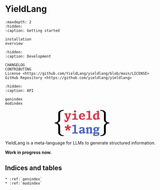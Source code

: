 # **YieldLang**

```{toctree}
:maxdepth: 2
:hidden:
:caption: Getting started

installation
overview
```

```{toctree}
:hidden:
:caption: Development

CHANGELOG
CONTRIBUTING
License <https://github.com/YieldLang/yieldlang/blob/main/LICENSE>
GitHub Repository <https://github.com/yieldlang/yieldlang>
```

```{toctree}
:hidden:
:caption: API

genindex
modindex
```

<p align="center">
<svg class="typst-doc" viewBox="0 0 45.080000000000005 20" width="38.2%" xmlns="http://www.w3.org/2000/svg" xmlns:xlink="http://www.w3.org/1999/xlink" xmlns:h5="http://www.w3.org/1999/xhtml">
    <style>
        #pr {
            fill: black
        }
        [data-theme="dark"] #pr {
            fill: white;
        }
        @media (prefers-color-scheme: dark) {
            [data-theme="auto"] #pr {
                fill: white;
            }
        }
        @media (prefers-color-scheme: light) {
            [data-theme="auto"] #pr {
                fill: black;
            }
        }
    </style>
    <g>
        <g transform="translate(0.5400000000000027 -12)">
            <g class="typst-group">
                <g/>
            </g>
        </g>
        <g transform="translate(0 0)">
            <g class="typst-group">
                <g>
                    <g transform="translate(0 15)">
                        <g class="typst-text" transform="scale(1, -1)">
                            <use xlink:href="#g46CAD5659AE7F7CBC5725742C59F25DF" x="0" id="pr"/>
                        </g>
                    </g>
                    <g transform="translate(8.9 1.0189999999999984)">
                        <g class="typst-group">
                            <g>
                                <g transform="translate(0 6.424)">
                                    <g class="typst-text" transform="scale(1, -1)">
                                        <use xlink:href="#gEA0FE3D3B62A975C569B5F773626F934" x="0" fill="#d73a49"/>
                                        <use xlink:href="#g8655E9DADD53BED6FE49C774E6D9579" x="5.456" fill="#d73a49"/>
                                        <use xlink:href="#g90D0084106DC571A3EC895152183E2DC" x="10.912" fill="#d73a49"/>
                                        <use xlink:href="#g37B73020E93C3716A586777764EFA5A2" x="16.368000000000002" fill="#d73a49"/>
                                        <use xlink:href="#gE6ED123483515E2029A333A5B8774AF8" x="21.824" fill="#d73a49"/>
                                    </g>
                                </g>
                                <g transform="translate(0.0000000000000017763568394002505 17.05)">
                                    <g class="typst-text" transform="scale(1, -1)">
                                        <use xlink:href="#g1847B0BDEC34B5DA140F198076660E6E" x="0" fill="#d73a49"/>
                                    </g>
                                </g>
                                <g transform="translate(5.456000000000002 17.05)">
                                    <g class="typst-text" transform="scale(1, -1)">
                                        <use xlink:href="#g37B73020E93C3716A586777764EFA5A2" x="0" fill="#5168c0"/>
                                        <use xlink:href="#g395C8F241B46F53F49388E25D7599BAA" x="5.456" fill="#5168c0"/>
                                        <use xlink:href="#gF4B5E04F7778028794F24E2842AD5E66" x="10.912" fill="#5168c0"/>
                                        <use xlink:href="#gB73F972E79DEB9A9A8394253E8E3106B" x="16.368000000000002" fill="#5168c0"/>
                                    </g>
                                </g>
                            </g>
                        </g>
                    </g>
                    <g transform="translate(35.080000000000005 15)">
                        <g class="typst-text" transform="scale(1, -1)">
                            <use xlink:href="#gA23E052282F866883FDF29EDF621FAA7" x="0" id="pr"/>
                        </g>
                    </g>
                </g>
            </g>
        </g>
    </g>
    <defs id="glyph">
        <symbol id="g46CAD5659AE7F7CBC5725742C59F25DF" overflow="visible">
            <path d="M 5.72 -2.44 L 5.72 2.52 C 5.72 3.6599998 5.02 4.5 3.6399999 5 C 5.02 5.5 5.72 6.3399997 5.72 7.48 L 5.72 12.44 C 5.72 13.599999 6.96 14.36 8.179999 14.36 C 8.4 14.36 8.5 14.46 8.5 14.679999 C 8.5 14.9 8.4 15 8.179999 15 C 7.2599998 15 6.42 14.799999 5.68 14.42 C 4.74 13.94 4.2799997 13.28 4.2799997 12.44 L 4.2799997 7.48 C 4.2799997 6.22 3.08 5.3199997 1.8199999 5.3199997 C 1.5999999 5.3199997 1.5 5.22 1.5 5 C 1.5 4.7799997 1.5999999 4.68 1.8199999 4.68 C 3.1 4.68 4.2799997 3.76 4.2799997 2.52 L 4.2799997 -2.44 C 4.2799997 -3.28 4.74 -3.9399998 5.68 -4.42 C 6.42 -4.7999997 7.2599998 -5 8.179999 -5 C 8.4 -5 8.5 -4.9 8.5 -4.68 C 8.5 -4.46 8.4 -4.36 8.179999 -4.36 C 6.96 -4.36 5.72 -3.6 5.72 -2.44 Z "/>
        </symbol>
        <symbol id="gEA0FE3D3B62A975C569B5F773626F934" overflow="visible">
            <path d="M 1.4432 -1.8612 C 2.2616 -1.8612 2.9084 -1.1616 3.4804 0.38279998 L 4.8224 3.9424 L 5.2888 4.2064 L 5.2888 4.862 L 3.2428 4.862 L 3.2428 4.2064 L 3.6784 3.9952 L 2.8512 1.5048 L 2.7984 1.5048 L 2.0064 4.0524 L 2.3276 4.2064 L 2.3276 4.862 L 0.1672 4.862 L 0.1672 4.2064 L 0.5808 4.0084 L 2.1032 -0.1012 C 1.9008 -0.5632 1.7204 -0.682 1.4872 -0.682 C 1.2408 -0.682 1.1 -0.5104 1.0383999 -0.3212 L 0.902 0.11 L 0.1452 -0.0484 L 0.3784 -1.782 C 0.7524 -1.8392 1.122 -1.8612 1.4432 -1.8612 Z "/>
        </symbol>
        <symbol id="g8655E9DADD53BED6FE49C774E6D9579" overflow="visible">
            <path d="M 0.6072 0 L 5.0731997 0 L 5.0731997 0.6556 L 3.5244 1.078 L 3.5244 4.8532 L 3.3528 4.906 L 0.6116 4.356 L 0.6116 3.7003999 L 2.156 3.4716 L 2.156 1.078 L 0.6072 0.6556 Z M 1.9096 6.2568 C 1.9096 5.7464 2.2748 5.4164 2.816 5.4164 C 3.3572 5.4164 3.7224 5.7464 3.7224 6.2568 C 3.7224 6.7672 3.3572 7.084 2.816 7.084 C 2.2748 7.084 1.9096 6.7672 1.9096 6.2568 Z "/>
        </symbol>
        <symbol id="g90D0084106DC571A3EC895152183E2DC" overflow="visible">
            <path d="M 2.9656 -0.1056 C 3.5376 -0.1056 4.0216 -0.0088 4.62 0.2332 L 4.9323997 1.3199999 L 4.1756 1.4784 L 4.004 1.21 C 3.7884 0.87119997 3.4672 0.7392 3.1108 0.7392 C 2.1736 0.7392 1.8348 1.4564 1.7732 2.2748 L 4.9896 2.2748 L 4.9896 2.6664 C 4.9896 4.224 4.2856 4.9632 2.9348 4.9632 C 1.4036 4.9632 0.3168 3.9512 0.3168 2.2968 C 0.3168 0.7832 1.2804 -0.1056 2.9656 -0.1056 Z M 1.7864 2.9612 C 1.8876 3.7663999 2.3056 4.0612 2.7764 4.0612 C 3.4452 4.0612 3.6299999 3.5992 3.6476 2.9612 Z "/>
        </symbol>
        <symbol id="g37B73020E93C3716A586777764EFA5A2" overflow="visible">
            <path d="M 0.6072 0 L 5.0731997 0 L 5.0731997 0.6556 L 3.5244 1.0076 L 3.5244 6.7848 L 3.3528 6.8375998 L 0.6116 6.3403997 L 0.6116 5.6848 L 2.156 5.4824 L 2.156 1.0076 L 0.6072 0.6556 Z "/>
        </symbol>
        <symbol id="gE6ED123483515E2029A333A5B8774AF8" overflow="visible">
            <path d="M 3.5112 -0.0528 L 3.696 -0.0528 L 5.434 0.45319998 L 5.434 1.1924 L 4.8752 1.3464 L 4.8752 6.7848 L 4.7036 6.8375998 L 2.9172 6.4988 L 2.9172 5.7596 L 3.586 5.676 L 3.586 4.9192 C 3.4276 4.9368 3.2604 4.9456 3.0844 4.9456 C 1.4256 4.9456 0.2244 4.048 0.2244 2.1692 C 0.2244 0.80079997 0.8976 -0.1012 1.9888 -0.1012 C 2.6312 -0.1012 3.1416 0.1716 3.5112 0.4664 Z M 1.6412 2.288 C 1.6412 3.2912 2.0504 4.0436 3.1371999 4.0436 C 3.2648 4.0436 3.3924 4.0304 3.5112 4.0084 L 3.5112 1.0824 C 3.2604 0.9988 2.9744 0.9196 2.6928 0.9196 C 1.8084 0.9196 1.6412 1.6632 1.6412 2.288 Z "/>
        </symbol>
        <symbol id="g1847B0BDEC34B5DA140F198076660E6E" overflow="visible">
            <path d="M 0.3212 4.4924 L 1.8216 4.1272 L 0.8096 2.948 L 1.8964 2.1604 L 2.728 3.5068 L 3.5595999 2.1604 L 4.6464 2.948 L 3.6344 4.1272 L 5.1348 4.4924 L 4.7212 5.764 L 3.2779999 5.1744 L 3.4012 6.732 L 2.0548 6.732 L 2.178 5.17 L 0.7348 5.764 Z "/>
        </symbol>
        <symbol id="g395C8F241B46F53F49388E25D7599BAA" overflow="visible">
            <path d="M 3.3483999 -0.0528 L 3.5332 -0.0528 L 5.2096 0.45319998 L 5.2096 1.1924 L 4.6376 1.3552 L 4.6376 3.4232 C 4.6376 4.708 3.8411999 4.972 2.772 4.972 C 2.0284 4.972 1.4124 4.8356 0.9152 4.664 L 0.7216 3.4364 L 1.4784 3.2779999 L 1.5972 3.498 C 1.8568 3.9776 2.178 4.1184 2.4991999 4.1184 C 2.8864 4.1184 3.2692 3.9776 3.2692 3.4408 L 3.2692 2.8424 C 1.54 2.6532 0.41799998 2.4156 0.41799998 1.2144 C 0.41799998 0.2816 1.1352 -0.1012 1.7644 -0.1012 C 2.3672 -0.1012 2.9259999 0.2244 3.3483999 0.5236 Z M 1.9008 1.3992 C 1.9008 1.8436 2.464 2.0592 3.2692 2.1648 L 3.2692 1.0208 C 3.0316 0.902 2.7807999 0.8448 2.5872 0.8448 C 2.1428 0.8448 1.9008 1.1044 1.9008 1.3992 Z "/>
        </symbol>
        <symbol id="gF4B5E04F7778028794F24E2842AD5E66" overflow="visible">
            <path d="M 3.1416 0 L 5.302 0 L 5.302 0.6556 L 4.8972 0.8492 L 4.8972 3.6168 C 4.8972 4.4308 4.686 4.9676 3.7928 4.9676 C 3.2516 4.9676 2.684 4.7432 2.0767999 4.4088 L 2.0767999 4.8444 L 1.9052 4.906 L 0.2288 4.4 L 0.2288 3.6608 L 0.7876 3.5024 L 0.7876 0.8404 L 0.4048 0.6556 L 0.4048 0 L 2.5652 0 L 2.5652 0.6556 L 2.1604 0.8492 L 2.1604 3.7488 C 2.398 3.8368 2.6884 3.938 2.9876 3.938 C 3.2604 3.938 3.5244 3.7224 3.5244 3.2692 L 3.5244 0.8404 L 3.1416 0.6556 Z "/>
        </symbol>
        <symbol id="gB73F972E79DEB9A9A8394253E8E3106B" overflow="visible">
            <path d="M 2.4552 -1.8612 C 4.0348 -1.8612 5.1744 -1.254 5.1744 -0.154 C 5.1744 0.5236 4.774 1.034 3.7972 1.034 L 1.6456 1.034 L 1.9668 1.7468 C 2.1692 1.7072 2.3892 1.6896 2.618 1.6896 C 3.8236 1.6896 4.7564 2.2264 4.7564 3.3264 C 4.7564 3.608 4.6948 3.85 4.5848 4.0612 L 5.2008 4.0304 L 5.3856 4.6068 L 5.1568 4.8532 L 3.96 4.6728 C 3.5992 4.8708 3.1328 4.9676 2.618 4.9676 C 1.4124 4.9676 0.4796 4.4308 0.4796 3.3264 C 0.4796 2.706 0.7744 2.266 1.2495999 1.9976 L 0.2728 0.0352 L 0.3916 -0.1188 L 0.8272 -0.1188 L 0.2816 -1.2408 L 0.3432 -1.4784 C 0.968 -1.7028 1.6764 -1.8612 2.4552 -1.8612 Z M 1.5928 -0.176 L 1.6015999 -0.1188 L 3.0976 -0.1188 C 3.6564 -0.1188 3.9644 -0.2464 3.9644 -0.506 C 3.9644 -0.9196 3.1944 -1.0692 2.6664 -1.0692 C 1.892 -1.0692 1.5136 -0.80079997 1.5928 -0.176 Z M 1.8788 3.3264 C 1.8788 3.9292 2.178 4.2196 2.6092 4.2196 C 3.0448 4.2196 3.3528 3.9292 3.3528 3.3264 C 3.3528 2.728 3.0448 2.4376 2.6092 2.4376 C 2.178 2.4376 1.8788 2.728 1.8788 3.3264 Z "/>
        </symbol>
        <symbol id="gA23E052282F866883FDF29EDF621FAA7" overflow="visible">
            <path d="M 5.72 7.48 L 5.72 12.44 C 5.72 13.28 5.2599998 13.94 4.3199997 14.42 C 3.58 14.799999 2.74 15 1.8199999 15 C 1.5999999 15 1.5 14.9 1.5 14.679999 C 1.5 14.46 1.5999999 14.36 1.8199999 14.36 C 3.04 14.36 4.2799997 13.599999 4.2799997 12.44 L 4.2799997 7.48 C 4.2799997 6.3399997 4.98 5.5 6.3599997 5 C 4.98 4.5 4.2799997 3.6599998 4.2799997 2.52 L 4.2799997 -2.44 C 4.2799997 -3.6 3.04 -4.36 1.8199999 -4.36 C 1.5999999 -4.36 1.5 -4.46 1.5 -4.68 C 1.5 -4.9 1.5999999 -5 1.8199999 -5 C 2.74 -5 3.58 -4.7999997 4.3199997 -4.42 C 5.2599998 -3.9399998 5.72 -3.28 5.72 -2.44 L 5.72 2.52 C 5.72 3.76 6.8999996 4.68 8.179999 4.68 C 8.4 4.68 8.5 4.7799997 8.5 5 C 8.5 5.22 8.4 5.3199997 8.179999 5.3199997 C 6.8999996 5.3199997 5.72 6.24 5.72 7.48 Z "/>
        </symbol>
    </defs>
</svg>
</p>

YieldLang is a meta-language for LLMs to generate structured information.

**Work in progress now.**


## Indices and tables

```{eval-rst}
* :ref:`genindex`
* :ref:`modindex`
```
